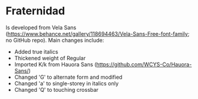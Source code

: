# Fraternidad
Is developed from Vela Sans (https://www.behance.net/gallery/118694463/Vela-Sans-Free-font-family; no GitHub repo). Main changes include:

- Added true italics
- Thickened weight of Regular
- Imported K/k from Hauora Sans (https://github.com/WCYS-Co/Hauora-Sans/)
- Changed 'G' to alternate form and modified
- Changed 'a' to single-storey in italics only
- Changed 'Q' to touching crossbar